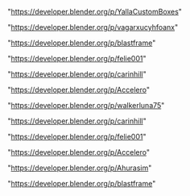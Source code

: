 "https://developer.blender.org/p/YallaCustomBoxes"

"https://developer.blender.org/p/vagarxucyhfoanx"

"https://developer.blender.org/p/blastframe"

"https://developer.blender.org/p/felie001"

"https://developer.blender.org/p/carinhill"

"https://developer.blender.org/p/Accelero"

"https://developer.blender.org/p/walkerluna75"

 
"https://developer.blender.org/p/carinhill"


"https://developer.blender.org/p/felie001"


"https://developer.blender.org/p/Accelero"


"https://developer.blender.org/p/Ahurasim"


"https://developer.blender.org/p/blastframe"


 
